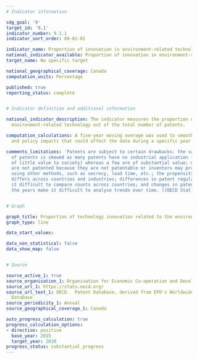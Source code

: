 ```yaml
---
# Indicator information

sdg_goal: '9'
target_id: '9.1'
indicator_number: 9.1.1
indicator_sort_order: 09-01-01

indicator_name: Proportion of innovation in environment-related technology
national_indicator_available: Proportion of innovation in environment-related technology
target_name: No specific target

national_geographical_coverage: Canada
computation_units: Percentage

published: true
reporting_status: complete


# Indicator definition and additional information

national_indicator_description: The indicator measures the proportion of patents in
  environment-related technology out of the total number of patents.

computation_calculations: A five-year moving average was used to smooth for election
  and policy impacts that could affect the data during a specific year.

comments_limitations: 'Patents are subject to certain drawbacks: the value distribution
  of patents is skewed as many patents have no industrial application (and hence are
  of little value to society) whereas a few are of substantial value; many inventions
  are not patented because they are not patentable or inventors may protect the inventions
  using other methods, such as secrecy, lead time, etc.; the propensity to patent
  differs across countries and industries; differences in patent regulations make
  it difficult to compare counts across countries; and changes in patent law over
  the years make it difficult to analyse trends over time. ([OECD Stat](https://stats.oecd.org/))'


# Graph

graph_title: Proportion of technology innovation related to the environment
graph_type: line

data_start_values:

data_non_statistical: false
data_show_map: false


# Source

source_active_1: true
source_organisation_1: Organisation for Economic Co-operation and Development
source_url_1: https://stats.oecd.org/
source_url_text_1: OECD.  Patent Database, derived from EPO's Worldwide Patent Statistical
  Database
source_periodicity_1: Annual
source_geographical_coverage_1: Canada

auto_progress_calculation: true
progress_calculation_options:
- direction: positive
  base_year: 2015
  target_year: 2030
progress_status: substantial_progress
---
```

